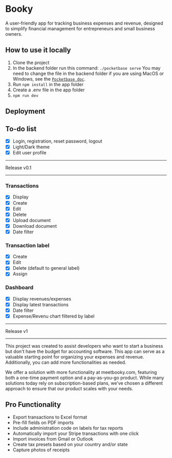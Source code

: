 # Booky
A user-friendly app for tracking business expenses and revenue, designed to simplify financial management for entrepreneurs and small business owners.

## How to use it locally
1. Clone the project 
2. In the backend folder run this command:
```./pocketbase serve``` You may need to change the file in the backend folder if you are using MacOS or Windows, see the [`Pocketbase doc`](https://pocketbase.io/docs/).
3. Run ```npm install``` in the app folder
4. Create a .env file in the app folder
5. ```npm run dev```

## Deployment

## To-do list
- [x] Login, registration, reset password, logout
- [x] Light/Dark theme
- [x] Edit user profile
***
Release v0.1
***
### Transactions
- [x] Display
- [x] Create
- [x] Edit
- [x] Delete
- [x] Upload document
- [x] Download document
- [x] Date filter
### Transaction label
- [X] Create
- [X] Edit
- [X] Delete (default to general label)
- [X] Assign
### Dashboard
- [X] Display revenues/expenses
- [X] Display latest transactions
- [X] Date filter
- [X] Expense/Revenu chart filtered by label
***
Release v1
***
This project was created to assist developers who want to start a business but don't have the budget for accounting software. This app can serve as a valuable starting point for organizing your expenses and revenue. Additionally, you can add more functionalities as needed.

We offer a solution with more functionality at meetbooky.com, featuring both a one-time payment option and a pay-as-you-go product. While many solutions today rely on subscription-based plans, we’ve chosen a different approach to ensure that our product scales with your needs.

## Pro Functionality
- Export transactions to Excel format
- Pre-fill fields on PDF imports
- Include administration code on labels for tax reports
- Automatically import your Stripe transactions with one click
- Import invoices from Gmail or Outlook
- Create tax presets based on your country and/or state
- Capture photos of receipts
